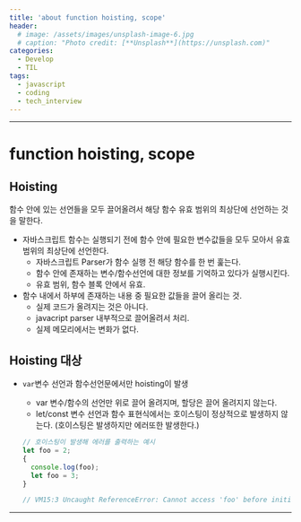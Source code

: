 ```yaml
---
title: 'about function hoisting, scope'
header:
  # image: /assets/images/unsplash-image-6.jpg
  # caption: "Photo credit: [**Unsplash**](https://unsplash.com)"
categories:
  - Develop
  - TIL
tags:
  - javascript
  - coding
  - tech_interview
---
```


---

# function hoisting, scope

## Hoisting

함수 안에 있는 선언들을 모두 끌어올려서 해당 함수 유효 범위의 최상단에 선언하는 것을 말한다.

-  자바스크립트 함수는 실행되기 전에 함수 안에 필요한 변수값들을 모두 모아서 유효 범위의 최상단에 선언한다.
    -  자바스크립트 Parser가 함수 실행 전 해당 함수를 한 번 훑는다.
    -  함수 안에 존재하는 변수/함수선언에 대한 정보를 기억하고 있다가 실행시킨다.
    -  유효 범위, 함수 블록 안에서 유효.
- 함수 내에서 하부에 존재하는 내용 중 필요한 값들을 끌어 올리는 것.
    -  실제 코드가 올려지는 것은 아니다.
    -  javacript parser 내부적으로 끌어올려서 처리.
    -  실제 메모리에서는 변화가 없다.
    

## Hoisting 대상
- `var`변수 선언과 함수선언문에서만 hoisting이 발생
    -  var 변수/함수의 선언만 위로 끌어 올려지며, 할당은 끌어 올려지지 않는다.
    -  let/const 변수 선언과 함수 표현식에서는 호이스팅이 정상적으로 발생하지 않는다. (호이스팅은 발생하지만 에러또한 발생한다.)

    ```javascript
    // 호이스팅이 발생해 에러를 출력하는 예시 
    let foo = 2;
    {
      console.log(foo);
      let foo = 3;
    }

    // VM15:3 Uncaught ReferenceError: Cannot access 'foo' before initialization at <anonymous>:3:15
    ```

---
